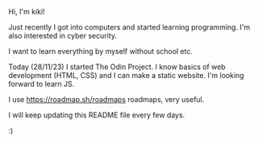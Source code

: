 Hi, I'm kiki!

Just recently I got into computers and started learning programming.
I'm also interested in cyber security.

I want to learn everything by myself without school etc.

Today (28/11/23) I started The Odin Project. I know basics of web development (HTML, CSS) and I can make a static website.
I'm looking forward to learn JS.

I use https://roadmap.sh/roadmaps roadmaps, very useful.

I will keep updating this README file every few days.

:)
